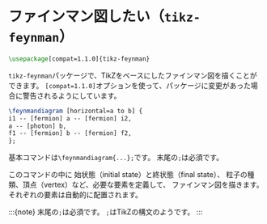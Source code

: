# ファインマン図したい（`tikz-feynman`）

```latex
\usepackage[compat=1.1.0]{tikz-feynman}
```

`tikz-feynman`パッケージで、TikZをベースにしたファインマン図を描くことができます。
`[compat=1.1.0]`オプションを使って、パッケージに変更があった場合に警告されるようにしています。

```latex
\feynmandiagram [horizontal=a to b] {
i1 -- [fermion] a -- [fermion] i2,
a -- [photon] b,
f1 -- [fermion] b -- [fermion] f2,
};
```

基本コマンドは`\feynmandiagram{...};`です。
末尾の`;`は必須です。

このコマンドの中に
始状態（initial state）と終状態（final state）、
粒子の種類、頂点（vertex）など、必要な要素を定義して、
ファインマン図を描きます。
それぞれの要素は自動的に配置されます。

:::{note}
末尾の`;`は必須です。
`;`はTikZの構文のようです。
:::
